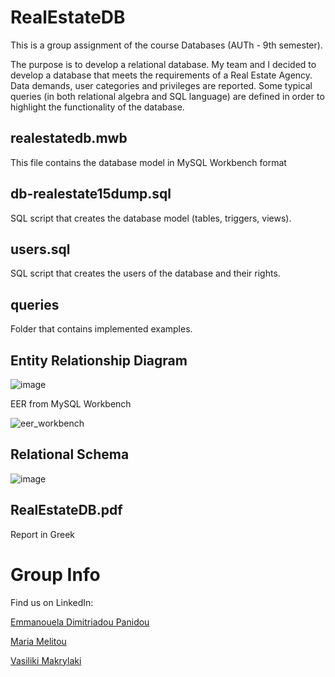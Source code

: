 # RealEstateDB
This is a group assignment of the course Databases (AUTh - 9th semester).

The purpose is to develop a relational database. My team and I decided to develop a database that meets the requirements of a Real Estate Agency. Data demands, user categories and privileges are reported. Some typical queries (in both relational algebra and SQL language) are defined in order to highlight the functionality of the database.

## realestatedb.mwb
This file contains the database model in MySQL Workbench format

## db-realestate15dump.sql
SQL script that creates the database model (tables, triggers, views).

## users.sql
SQL script that creates the users of the database and their rights.

## queries
Folder that contains implemented examples.

## Entity Relationship Diagram

![image](https://user-images.githubusercontent.com/26661405/189193441-2c92a1de-af94-4a8f-94b1-2b382c2cb597.png)

EER from MySQL Workbench

![eer_workbench](https://user-images.githubusercontent.com/26661405/189194837-9e8b4f31-eae2-4fd6-82a8-b637b2b67f8e.png)

## Relational Schema
![image](https://user-images.githubusercontent.com/26661405/189194928-a98ac422-76b8-49e5-8235-6595391f8be1.png)

## RealEstateDB.pdf
Report in Greek

# Group Info

Find us on LinkedIn:

[Emmanouela Dimitriadou Panidou](https://www.linkedin.com/in/emmanouela-dimitriadou-panidou-64296123b/)

[Maria Melitou](https://www.linkedin.com/in/maria-melitou-66285823a/)

[Vasiliki Makrylaki](https://www.linkedin.com/in/vasiliki-makrylaki/)
